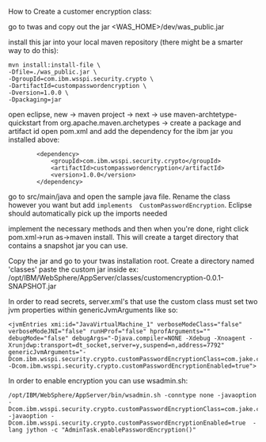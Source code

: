 How to Create a customer encryption class: 

go to twas and copy out the jar <WAS_HOME>/dev/was_public.jar

install this jar into your local maven repository (there might be a smarter way to do this): 
```
mvn install:install-file \
-Dfile=./was_public.jar \
-DgroupId=com.ibm.wsspi.security.crypto \
-DartifactId=custompasswordencryption \
-Dversion=1.0.0 \
-Dpackaging=jar
```

open eclipse, new -> maven project -> next -> use maven-archtetype-quickstart from org.apache.maven.archetypes -> create a package and artifact id
open pom.xml and add the dependency for the ibm jar you installed above: 
```
		<dependency>
			<groupId>com.ibm.wsspi.security.crypto</groupId>
			<artifactId>custompasswordencryption</artifactId>
			<version>1.0.0</version>
		</dependency>
```

go to src/main/java and open the sample java file. Rename the class however you want but add `implements  CustomPasswordEncryption`. Eclipse should automatically pick up the imports needed 

implement the necessary methods and then when you're done, right click pom.xml->run as->maven install. This will create a target directory that contains a snapshot jar you can use. 

Copy the jar and go to your twas installation root. 
Create a directory named 'classes' paste the custom jar inside ex: /opt/IBM/WebSphere/AppServer/classes/customencryption-0.0.1-SNAPSHOT.jar

In order to read secrets, server.xml's that use the custom class must set two jvm properties within genericJvmArguments like so:
```
<jvmEntries xmi:id="JavaVirtualMachine_1" verboseModeClass="false" verboseModeJNI="false" runHProf="false" hprofArguments="" debugMode="false" debugArgs="-Djava.compiler=NONE -Xdebug -Xnoagent -Xrunjdwp:transport=dt_socket,server=y,suspend=n,address=7792" genericJvmArguments="-Dcom.ibm.wsspi.security.crypto.customPasswordEncryptionClass=com.jake.custom.security.customencryption.WasCustomerPasswordEncryption -Dcom.ibm.wsspi.security.crypto.customPasswordEncryptionEnabled=true">
```
In order to enable encryption you can use wsadmin.sh: 

```
/opt/IBM/WebSphere/AppServer/bin/wsadmin.sh -conntype none -javaoption -Dcom.ibm.wsspi.security.crypto.customPasswordEncryptionClass=com.jake.custom.security.customencryption.WasCustomerPasswordEncryption -javaoption -Dcom.ibm.wsspi.security.crypto.customPasswordEncryptionEnabled=true  -lang jython -c "AdminTask.enablePasswordEncryption()"
```

